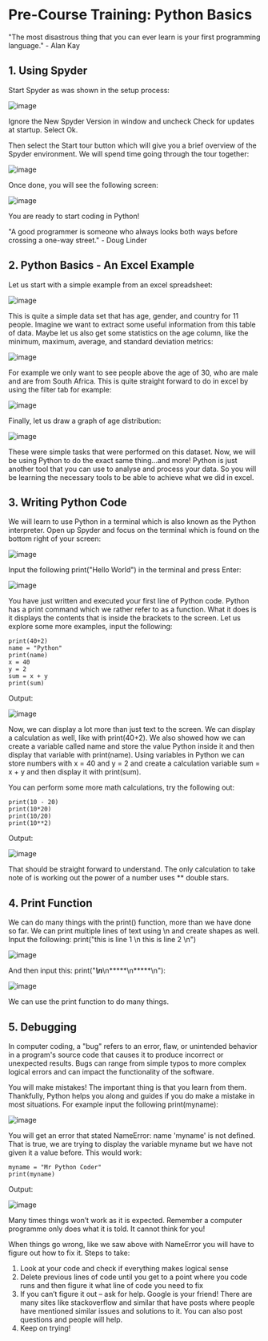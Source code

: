 # Pre-Course Training: Python Basics

"The most disastrous thing that you can ever learn is your first programming language." - Alan Kay

## 1. Using Spyder

Start Spyder as was shown in the setup process:

![image](https://github.com/ChpcTraining/css2024_notes/assets/157092105/0708707a-a29c-433e-8d13-4c3907ae70c1)

Ignore the New Spyder Version in window and uncheck Check for updates at startup. Select Ok.

Then select the Start tour button which will give you a brief overview of the Spyder environment. We will spend time going through the tour together:

![image](https://github.com/ChpcTraining/css2024_notes/assets/157092105/fe329940-8877-4a7d-a08c-81de2fac2783)

Once done, you will see the following screen:

![image](https://github.com/ChpcTraining/css2024_notes/assets/157092105/4934f7fa-709e-47d0-937f-a5e1669d645e)

You are ready to start coding in Python!

"A good programmer is someone who always looks both ways
before crossing a one-way street." - Doug Linder

## 2. Python Basics - An Excel Example

Let us start with a simple example from an excel spreadsheet:

![image](https://github.com/ChpcTraining/css2024_notes/assets/157092105/9c7251df-c6fd-42c9-b868-70aed0fc1d12)

This is quite a simple data set that has age, gender, and country for 11 people. Imagine we want to extract some useful information from this table of data. Maybe let us also get some statistics on the age column, like the minimum, maximum, average, and standard deviation metrics:

![image](https://github.com/ChpcTraining/css2024_notes/assets/157092105/7ec5a666-999f-4dfa-af8f-4e7b81a22a69)

For example we only want to see people above the age of 30, who are male and are from South Africa. This is quite straight forward to do in excel by using the filter tab for example:

![image](https://github.com/ChpcTraining/css2024_notes/assets/157092105/12a2354b-65cf-40bf-8b17-403c1b4cbf9c)

Finally, let us draw a graph of age distribution:

![image](https://github.com/ChpcTraining/css2024_notes/assets/157092105/81b2d52b-8ff1-442f-b8c1-f65efdf50ccb)

These were simple tasks that were performed on this dataset. Now, we will be using Python to do the exact same thing…and more! Python is just another tool that you can use to analyse and process your data. So you will be learning the necessary tools to be able to achieve what we did in excel.

## 3. Writing Python Code

We will learn to use Python in a terminal which is also known as the Python interpreter. Open up Spyder and focus on the terminal which is found on the bottom right of your screen:

![image](https://github.com/ChpcTraining/css2024_notes/assets/157092105/e7435570-571b-4d4c-8fe9-0564284e74f2)

Input the following print("Hello World") in the terminal and press Enter:

![image](https://github.com/ChpcTraining/css2024_notes/assets/157092105/b90a5d6f-827b-4ee4-8278-ce92ba49a171)

You have just written and executed your first line of Python code. Python has a print command which we rather refer to as a function. What it does is it displays the contents that is inside the brackets to the screen. Let us explore some more examples, input the following:

```
print(40+2) 
name = "Python" 
print(name) 
x = 40 
y = 2 
sum = x + y 
print(sum)
```

Output:

![image](https://github.com/ChpcTraining/css2024_notes/assets/157092105/76ff2f1c-1b5d-414b-95c8-268991786109)

Now, we can display a lot more than just text to the screen. We can display a calculation as well, like with print(40+2). We also showed how we can create a variable called name and store the value Python inside it and then display that variable with print(name). Using variables in Python we can store numbers with x = 40 and y = 2 and create a calculation variable sum = x + y and then display it with print(sum).

You can perform some more math calculations, try the following out:

```
print(10 - 20)
print(10*20)
print(10/20)
print(10**2)
```

Output:

![image](https://github.com/ChpcTraining/css2024_notes/assets/157092105/32a12f23-a44e-4a39-bc68-d4d84aac15cf)

That should be straight forward to understand. The only calculation to take note of is working out the power of a number uses ** double stars.

## 4. Print Function

We can do many things with the print() function, more than we have done so far. 
We can print multiple lines of text using \n and create shapes as well. 
Input the following: print("this is line 1 \n this is line 2 \n")

![image](https://github.com/ChpcTraining/css2024_notes/assets/157092105/60f68295-8fa6-4b82-9fc9-eab822a9e884)

And then input this: print("*****\n*****\n*****\n*****\n"):

![image](https://github.com/ChpcTraining/css2024_notes/assets/157092105/1597a9ed-8074-4da3-b9ac-e7161e5da4f9)

We can use the print function to do many things.

## 5. Debugging

In computer coding, a "bug" refers to an error, flaw, or unintended behavior in a program's source code that causes it to produce incorrect or unexpected results.
Bugs can range from simple typos to more complex logical errors and can impact the functionality of the software.

You will make mistakes! The important thing is that you learn from them. Thankfully, Python helps you along and guides if you do make a mistake in most situations. 
For example input the following print(myname):

![image](https://github.com/ChpcTraining/css2024_notes/assets/157092105/873feb16-af97-429f-9dd7-1ddc10ee3953)

You will get an error that stated NameError: name 'myname' is not defined. That is true, we are trying to display the variable myname but we have not given it a value before. This would work:

```
myname = "Mr Python Coder"
print(myname)
```

Output:

![image](https://github.com/ChpcTraining/css2024_notes/assets/157092105/7ed48146-08af-4516-baf9-5bfd226c8afc)

Many times things won’t work as it is expected. Remember a computer programme only does what it is told. It cannot think for you!

When things go wrong, like we saw above with NameError you will have to figure out how to fix it. Steps to take:

1. Look at your code and check if everything makes logical sense
2. Delete previous lines of code until you get to a point where you code runs and then figure it what line of code you need to fix
3. If you can’t figure it out – ask for help. Google is your friend! There are many sites like stackoverflow and similar that have posts where people have mentioned similar issues and solutions to it. You can also post questions and people will help.
4. Keep on trying!


